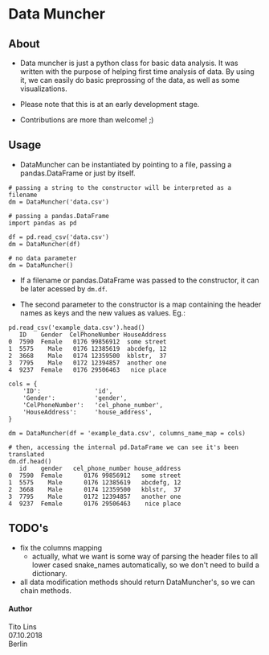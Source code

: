 # Data Muncher

## About

* Data muncher is just a python class for basic data analysis. It was written with the purpose of helping first time analysis of data. By using it, we can easily do basic preprossing of the data, as well as some visualizations.

* Please note that this is at an early development stage. 

* Contributions are more than welcome! ;)

## Usage

* DataMuncher can be instantiated by pointing to a file, passing a pandas.DataFrame or just by itself.
```
# passing a string to the constructor will be interpreted as a filename
dm = DataMuncher('data.csv')

# passing a pandas.DataFrame
import pandas as pd

df = pd.read_csv('data.csv')
dm = DataMuncher(df)

# no data parameter
dm = DataMuncher()
```

* If a filename or pandas.DataFrame was passed to the constructor, it can be later acessed by `dm.df`.

* The second parameter to the constructor is a map containing the header names as keys and the new values as values. Eg.:
```
pd.read_csv('example_data.csv').head()
   ID    Gender  CelPhoneNumber HouseAddress
0  7590  Female   0176 99856912  some street
1  5575    Male   0176 12385619  abcdefg, 12
2  3668    Male   0174 12359500  kblstr,  37
3  7795    Male   0172 12394857  another one
4  9237  Female   0176 29506463   nice place

cols = {
    'ID':               'id',
    'Gender':           'gender',
    'CelPhoneNumber':   'cel_phone_number',
    'HouseAddress':     'house_address',
}

dm = DataMuncher(df = 'example_data.csv', columns_name_map = cols)

# then, accessing the internal pd.DataFrame we can see it's been translated
dm.df.head()
   id    gender   cel_phone_number house_address
0  7590  Female      0176 99856912   some street
1  5575    Male      0176 12385619   abcdefg, 12
2  3668    Male      0174 12359500   kblstr,  37
3  7795    Male      0172 12394857   another one
4  9237  Female      0176 29506463    nice place

```


## TODO's
* fix the columns mapping
    * actually, what we want is some way of parsing the header files to all lower cased snake_names automatically, so we don't need to build a dictionary.
* all data modification methods should return DataMuncher's, so we can chain methods.





#### Author
Tito Lins</br>
07.10.2018</br>
Berlin

